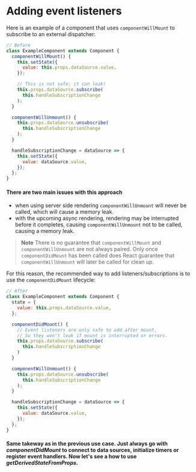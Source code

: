 # Adding event listeners

Here is an example of a component that uses `componentWillMount` to subscribe to an external dispatcher:

```js
// Before
class ExampleComponent extends Component {
  componentWillMount() {
    this.setState({
      value: this.props.dataSource.value,
    });

    // This is not safe; it can leak!
    this.props.dataSource.subscribe(
      this.handleSubscriptionChange
    );
  }

  componentWillUnmount() {
    this.props.dataSource.unsubscribe(
      this.handleSubscriptionChange
    );
  }

  handleSubscriptionChange = dataSource => {
    this.setState({
      value: dataSource.value,
    });
  };
}
```

#### There are two main issues with this approach

- when using server side rendering `componentWillUnmount` will never be called, which will cause a memory leak.
- with the upcoming async rendering, rendering may be interrupted before it completes, causing `componentWillUnmount` not to be called, causing a memory leak.

>
> __Note__
> There is no guarantee that `componentWillMount` and `componentWillUnmount` are not always paired. Only once `componentDidMount` has been called does React guarantee that `componentWillUnmount` will later be called for clean up.

For this reason, the recommended way to add listeners/subscriptions is to use the `componentDidMount` lifecycle:

```js
// After
class ExampleComponent extends Component {
  state = {
    value: this.props.dataSource.value,
  };

  componentDidMount() {
    // Event listeners are only safe to add after mount,
    // So they won't leak if mount is interrupted or errors.
    this.props.dataSource.subscribe(
      this.handleSubscriptionChange
    )
  }

  componentWillUnmount() {
    this.props.dataSource.unsubscribe(
      this.handleSubscriptionChange
    );
  }

  handleSubscriptionChange = dataSource => {
    this.setState({
      value: dataSource.value,
    });
  };
}
```

#### Same takeway as in the previous use case. Just always go with _componentDidMount_ to connect to data sources, initialize timers or register event handlers. Now let's see a how to use _getDerivedStateFromProps_.

